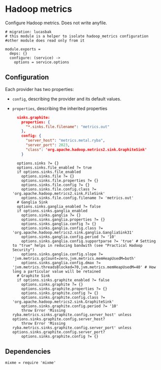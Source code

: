 
# Hadoop metrics

Configure Hadoop metrics. Does not write anyfile.
    
    # migration: lucasbak
    # this module is a helper to isolate hadoop_metrics configuration
    #other module does read only from it
    
    module.exports =
      deps: {}
      configure: (service) ->
        options = service.options

## Configuration
Each provider has two properties:
- `config`, describing the provider and its default values. 
- `properties`, describing the inherited properties
  ```json
    sinks.graphite: 
      properties: {
        "*.sinks.file.filename": "metrics.out"
      },
      config: {
        "server_host": "metrics.metal.ryba",
        "server_port": 2023,
        "class": 'org.apache.hadoop.metrics2.sink.GraphiteSink'
      }
  ```

        options.sinks ?= {}
        options.sinks.file_enabled ?= true
        if options.sinks.file_enabled
          options.sinks.file ?= {}
          options.sinks.file.properties ?= {}
          options.sinks.file.config ?= {}
          options.sinks.file.config.class ?= 'org.apache.hadoop.metrics2.sink.FileSink'
          options.sinks.file.config.filename ?= 'metrics.out'
        # Ganglia Sink
        options.sinks.ganglia_enabled ?= false
        if options.sinks.ganglia_enabled
          options.sinks.ganglia ?= {}
          options.sinks.ganglia.properties ?= {}
          options.sinks.ganglia.config ?= {}
          options.sinks.ganglia.config.class ?= 'org.apache.hadoop.metrics2.sink.ganglia.GangliaSink31'
          options.sinks.ganglia.config.period ?= '10'
          options.sinks.ganglia.config.supportparse ?= 'true' # Setting to "true" helps in reducing bandwith (see "Practical Hadoop Security")
          options.sinks.ganglia.config.slope ?= 'jvm.metrics.gcCount=zero,jvm.metrics.memHeapUsedM=both'
          options.sinks.ganglia.config.dmax ?= 'jvm.metrics.threadsBlocked=70,jvm.metrics.memHeapUsedM=40' # How long a particular value will be retained
        # Graphite Sink
        if options.sinks.graphite_enabled ?= false
          options.sinks.graphite ?= {}
          options.sinks.graphite.properties ?= {}
          options.sinks.graphite.config ?= {}
          options.sinks.graphite.config.class ?= 'org.apache.hadoop.metrics2.sink.GraphiteSink'
          options.sinks.graphite.config.period ?= '10'
          throw Error 'Missing ryba.metrics.sinks.graphite.config.server_host' unless options.sinks.graphite.config.server_host?
          throw Error 'Missing ryba.metrics.sinks.graphite.config.server_port' unless options.sinks.graphite.config.server_port?
          options.sinks.graphite.config ?= {}


## Dependencies

    mixme = require 'mixme'
